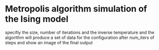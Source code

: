 # Metropolis algorithm simulation of the Ising model

specifiy the size, number of iterations and the inverse temperature and the algorithm will produce a set of data for the configuration after num_iters of steps and show an image of the final output
